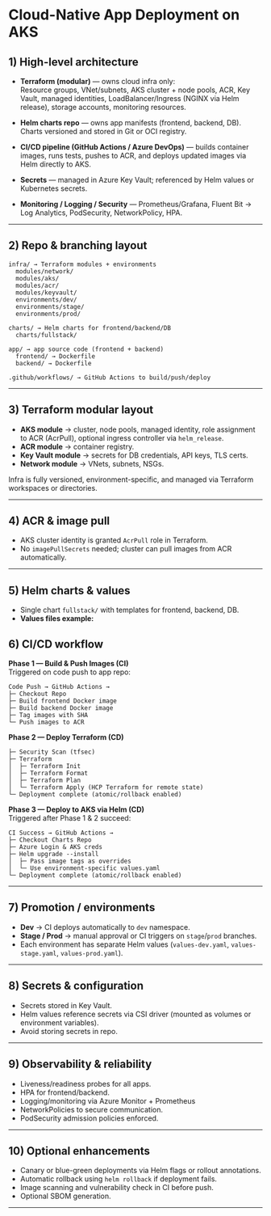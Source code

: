 # Cloud-Native App Deployment on AKS

## 1) High-level architecture

- **Terraform (modular)** — owns cloud infra only:  
  Resource groups, VNet/subnets, AKS cluster + node pools, ACR, Key Vault, managed identities, LoadBalancer/Ingress (NGINX via Helm release), storage accounts, monitoring resources.

- **Helm charts repo** — owns app manifests (frontend, backend, DB). Charts versioned and stored in Git or OCI registry.

- **CI/CD pipeline (GitHub Actions / Azure DevOps)** — builds container images, runs tests, pushes to ACR, and deploys updated images via Helm directly to AKS.

- **Secrets** — managed in Azure Key Vault; referenced by Helm values or Kubernetes secrets.

- **Monitoring / Logging / Security** — Prometheus/Grafana, Fluent Bit → Log Analytics, PodSecurity, NetworkPolicy, HPA.

---

## 2) Repo & branching layout

```
infra/ → Terraform modules + environments
  modules/network/
  modules/aks/
  modules/acr/
  modules/keyvault/
  environments/dev/
  environments/stage/
  environments/prod/

charts/ → Helm charts for frontend/backend/DB
  charts/fullstack/

app/ → app source code (frontend + backend)
  frontend/ → Dockerfile
  backend/ → Dockerfile

.github/workflows/ → GitHub Actions to build/push/deploy
```

---

## 3) Terraform modular layout

- **AKS module** → cluster, node pools, managed identity, role assignment to ACR (AcrPull), optional ingress controller via `helm_release`.
- **ACR module** → container registry.
- **Key Vault module** → secrets for DB credentials, API keys, TLS certs.
- **Network module** → VNets, subnets, NSGs.

Infra is fully versioned, environment-specific, and managed via Terraform workspaces or directories.

---

## 4) ACR & image pull

- AKS cluster identity is granted `AcrPull` role in Terraform.
- No `imagePullSecrets` needed; cluster can pull images from ACR automatically.

---

## 5) Helm charts & values

- Single chart `fullstack/` with templates for frontend, backend, DB.
- **Values files example:**

## 6) CI/CD workflow

**Phase 1 — Build & Push Images (CI)**  
Triggered on code push to app repo:

```
Code Push → GitHub Actions →
├─ Checkout Repo
├─ Build frontend Docker image
├─ Build backend Docker image
├─ Tag images with SHA
└─ Push images to ACR
```

**Phase 2 — Deploy Terraform (CD)**

```
├─ Security Scan (tfsec)
├─ Terraform
│  ├─ Terraform Init
│  ├─ Terraform Format
│  ├─ Terraform Plan
│  └─ Terraform Apply (HCP Terraform for remote state)
└─ Deployment complete (atomic/rollback enabled)
```

**Phase 3 — Deploy to AKS via Helm (CD)**  
Triggered after Phase 1 & 2 succeed:

```
CI Success → GitHub Actions →
├─ Checkout Charts Repo
├─ Azure Login & AKS creds
├─ Helm upgrade --install
│  ├─ Pass image tags as overrides
│  └─ Use environment-specific values.yaml
└─ Deployment complete (atomic/rollback enabled)
```

---

## 7) Promotion / environments

- **Dev** → CI deploys automatically to `dev` namespace.  
- **Stage / Prod** → manual approval or CI triggers on `stage`/`prod` branches.  
- Each environment has separate Helm values (`values-dev.yaml`, `values-stage.yaml`, `values-prod.yaml`).

---

## 8) Secrets & configuration

- Secrets stored in Key Vault.  
- Helm values reference secrets via CSI driver (mounted as volumes or environment variables).  
- Avoid storing secrets in repo.

---

## 9) Observability & reliability

- Liveness/readiness probes for all apps.  
- HPA for frontend/backend.  
- Logging/monitoring via Azure Monitor + Prometheus
- NetworkPolicies to secure communication.  
- PodSecurity admission policies enforced.

---

## 10) Optional enhancements

- Canary or blue-green deployments via Helm flags or rollout annotations.  
- Automatic rollback using `helm rollback` if deployment fails.  
- Image scanning and vulnerability check in CI before push.  
- Optional SBOM generation.

---
